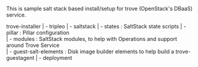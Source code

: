 This is sample salt stack based install/setup for trove (OpenStack's DBaaS) service.

trove-installer
| - tripleo
| - saltstack
    | - states : SaltStack state scripts 
    | - pillar : Pillar configuration 		
    | - modules	: SaltStack modules, to help with Operations and support around Trove Service		
    | - guest-salt-elements : Disk image builder elements to help build a trove-guestagent 
    | - deployment		


